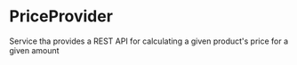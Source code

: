 # PriceProvider
Service tha provides a REST API for calculating a given product's price for a given amount
